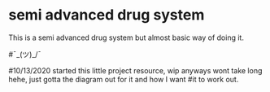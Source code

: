 # semi advanced drug system
This is a semi advanced drug system but almost basic way of doing it.

#¯\_(ツ)_/¯

#10/13/2020 started this little project resource, wip anyways wont take long hehe, just gotta the diagram out for it and how I want
#it to work out.
